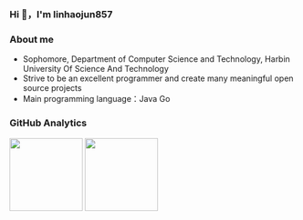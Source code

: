 ### Hi 👋，I'm linhaojun857
 
### About me

- Sophomore, Department of Computer Science and Technology, Harbin University Of Science And Technology
- Strive to be an excellent programmer and create many meaningful open source projects
- Main programming language：Java Go

### GitHub Analytics

<span>
   <img align="" height="128px" src="https://github-readme-stats.vercel.app/api?username=linhaojun857&include_all_commits=true&count_private=true&hide_title=true&show_icons=true&include_all_commits=true&line_height=21"/>
   <img align="" height="128px" src="https://github-readme-stats.vercel.app/api/top-langs/?username=linhaojun857&hide_title=true&layout=compact"/>
</span>
